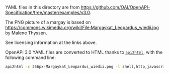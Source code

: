 YAML files in this directory are from https://github.com/OAI/OpenAPI-Specification/tree/master/examples/v3.0.

The PNG picture of a margay is based on https://commons.wikimedia.org/wiki/File:Margaykat_Leopardus_wiedii.jpg by Malene Thyssen.

See licensing information at the links above.

OpenAPI 3.0 YAML files are converted to HTML thanks to [`api2html`](https://github.com/tobilg/api2html), with the following command line:

```bash
api2html -c 256px-Margaykat_Leopardus_wiedii.png -l shell,http,javascript,python,ruby,go -o html/$FILENAME.html $FILENAME
```